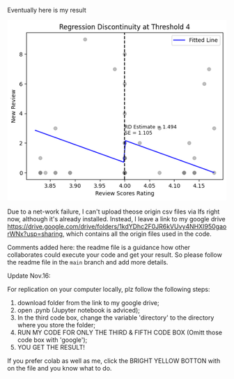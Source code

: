 Eventually here is my result

![Amsterdam_screenshot](https://github.com/sz549/Github_Intro_Guide/blob/Tianjian_Zhang_Amsterdam_replication/Amsterdam_screenshot.png?raw=true)

Due to a net-work failure, I can't upload theose origin csv files via lfs right now, although it's already installed. Instead, I leave a link to my google drive https://drive.google.com/drive/folders/1kdYDhc2F0JR6kVUvy4NHXI950gaorWNx?usp=sharing, which contains all the origin files used in the code. 

Comments added here: the readme file is a guidance how other collaborates could execute your code and get your result. So 
please follow the readme file in the `main` branch and add more details.

Update Nov.16:

For replication on your computer locally, plz follow the following steps:
1. download folder from the link to my google drive;
2. open .pynb (Jupyter notebook is adviced);
3. In the third code box, change the variable 'directory' to the directory where you store the folder;
4. RUN MY CODE FOR ONLY THE THIRD & FIFTH CODE BOX (Omitt those code box with 'google');
5. YOU GET THE RESULT!

If you prefer colab as well as me, click the BRIGHT YELLOW BOTTON with on the file and you know what to do.
